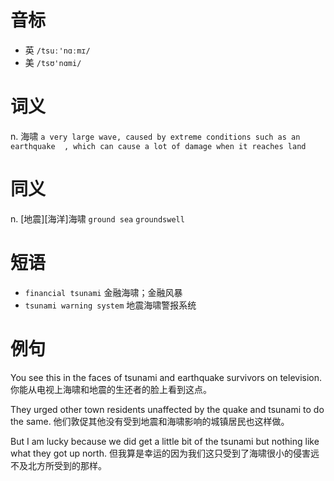 # 音标

- 英 `/tsuː'nɑːmɪ/`
- 美 `/tsʊ'nɑmi/`

# 词义

n. 海啸
`a very large wave, caused by extreme conditions such as an  earthquake  , which can cause a lot of damage when it reaches land`

# 同义

n. [地震][海洋]海啸
`ground sea` `groundswell`

# 短语

- `financial tsunami` 金融海啸；金融风暴
- `tsunami warning system` 地震海啸警报系统

# 例句

You see this in the faces of tsunami and earthquake survivors on television.
你能从电视上海啸和地震的生还者的脸上看到这点。

They urged other town residents unaffected by the quake and tsunami to do the same.
他们敦促其他没有受到地震和海啸影响的城镇居民也这样做。

But I am lucky because we did get a little bit of the tsunami but nothing like what they got up north.
但我算是幸运的因为我们这只受到了海啸很小的侵害远不及北方所受到的那样。


